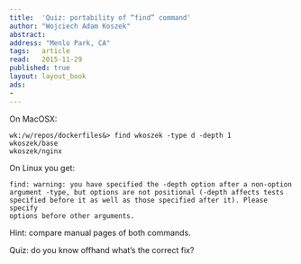 ```yaml
---
title:	'Quiz: portability of “find” command'
author: "Wojciech Adam Koszek"
abstract:
address: "Menlo Park, CA"
tags:	article
read:	2015-11-29
published: true
layout:	layout_book
ads:
- 
---
```


On MacOSX:

~~~shell
wk:/w/repos/dockerfiles&> find wkoszek -type d -depth 1
wkoszek/base
wkoszek/nginx
~~~

On Linux you get:

~~~shell
find: warning: you have specified the -depth option after a non-option
argument -type, but options are not positional (-depth affects tests
specified before it as well as those specified after it). Please specify
options before other arguments.
~~~

Hint: compare manual pages of both commands.

Quiz: do you know offhand what’s the correct fix?
